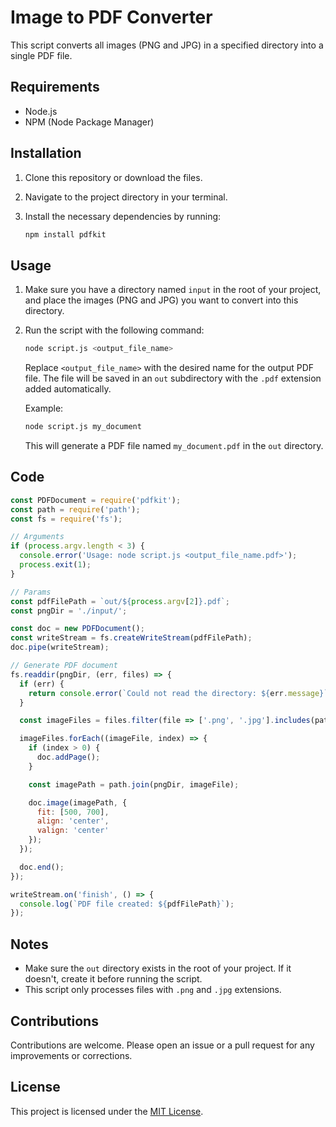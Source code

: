
# Image to PDF Converter

This script converts all images (PNG and JPG) in a specified directory into a single PDF file.

## Requirements

- Node.js
- NPM (Node Package Manager)

## Installation

1. Clone this repository or download the files.
2. Navigate to the project directory in your terminal.
3. Install the necessary dependencies by running:

    ```bash
    npm install pdfkit
    ```

## Usage

1. Make sure you have a directory named `input` in the root of your project, and place the images (PNG and JPG) you want to convert into this directory.

2. Run the script with the following command:

    ```bash
    node script.js <output_file_name>
    ```

    Replace `<output_file_name>` with the desired name for the output PDF file. The file will be saved in an `out` subdirectory with the `.pdf` extension added automatically.

    Example:

    ```bash
    node script.js my_document
    ```

    This will generate a PDF file named `my_document.pdf` in the `out` directory.

## Code

```javascript
const PDFDocument = require('pdfkit');
const path = require('path');
const fs = require('fs');

// Arguments
if (process.argv.length < 3) {
  console.error('Usage: node script.js <output_file_name.pdf>');
  process.exit(1);
}

// Params
const pdfFilePath = `out/${process.argv[2]}.pdf`;
const pngDir = './input/'; 

const doc = new PDFDocument();
const writeStream = fs.createWriteStream(pdfFilePath);
doc.pipe(writeStream);

// Generate PDF document
fs.readdir(pngDir, (err, files) => {
  if (err) {
    return console.error(`Could not read the directory: ${err.message}`);
  }

  const imageFiles = files.filter(file => ['.png', '.jpg'].includes(path.extname(file).toLowerCase()));

  imageFiles.forEach((imageFile, index) => {
    if (index > 0) {
      doc.addPage();
    }

    const imagePath = path.join(pngDir, imageFile);

    doc.image(imagePath, {
      fit: [500, 700], 
      align: 'center',
      valign: 'center'
    });
  });

  doc.end();
});

writeStream.on('finish', () => {
  console.log(`PDF file created: ${pdfFilePath}`);
});
```

## Notes

- Make sure the `out` directory exists in the root of your project. If it doesn't, create it before running the script.
- This script only processes files with `.png` and `.jpg` extensions.

## Contributions

Contributions are welcome. Please open an issue or a pull request for any improvements or corrections.

## License

This project is licensed under the [MIT License](LICENSE).
